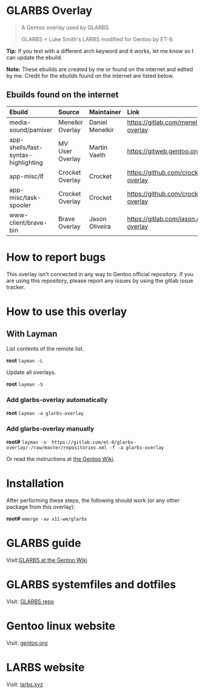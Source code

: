 # GLARBS Overlay

> A Gentoo overlay used by GLARBS.
>
> GLARBS = Luke Smith's LARBS modified for Gentoo by ET-8.

**Tip:** If you test with a different arch keyword and it works, let me know so I can update the ebuild.

**Note:** These ebuilds are created by me or found on the internet and edited by me. Credit for the ebuilds found on the internet are listed below.

## Ebuilds found on the internet

| Ebuild                              | Source           | Maintainer      | Link                                            |
| :---------------------------------- | :--------------- | :-------------- | :---------------------------------------------- |
| media-sound/pamixer                 | Menelkir Overlay | Daniel Menelkir | https://gitlab.com/menelkir/gentoo-overlay      |
| app-shells/fast-syntax-highlighting | MV User Overlay  | Martin Vaeth    | https://gitweb.gentoo.org/user/mv.git/          |
| app-misc/lf                         | Crocket Overlay  | Crocket         | https://github.com/crocket/crocket-overlay      |
| app-misc/task-spooler               | Crocket Overlay  | Crocket         | https://github.com/crocket/crocket-overlay      |
| www-client/brave-bin                | Brave Overlay    | Jason Oliveira  | https://gitlab.com/jason.oliveira/brave-overlay |


# How to report bugs

This overlay isn't connected in any way to Gentoo official repository. If you are using this repository, please report any issues by using the gitlab issue tracker.

# How to use this overlay
## With Layman

List contents of the remote list.

**root** `layman -L`

Update all overlays.

**root** `layman -S`

### Add glarbs-overlay automatically

**root** `layman -a glarbs-overlay`

### Add glarbs-overlay manually

**root#** `layman -o  https://gitlab.com/et-8/glarbs-overlay/-/raw/master/repositories.xml -f -a glarbs-overlay`

Or read the instructions at [the Gentoo Wiki](http://wiki.gentoo.org/wiki/Layman#Adding_custom_repositories).

# Installation
After performing these steps, the following should work (or any other package from this overlay):

**root#** `emerge -av x11-wm/glarbs`

# GLARBS guide
Visit:[GLARBS at the Gentoo Wiki](https://wiki.gentoo.org/wiki/User:Et-8/GLARBS)

# GLARBS systemfiles and dotfiles
Visit: [GLARBS repo](https://gitlab.com/et-8/glarbs)

# Gentoo linux website
Visit: [gentoo.org](https://gentoo.org)

# LARBS website
Visit: [larbs.xyz](https://larbs.xyz)
